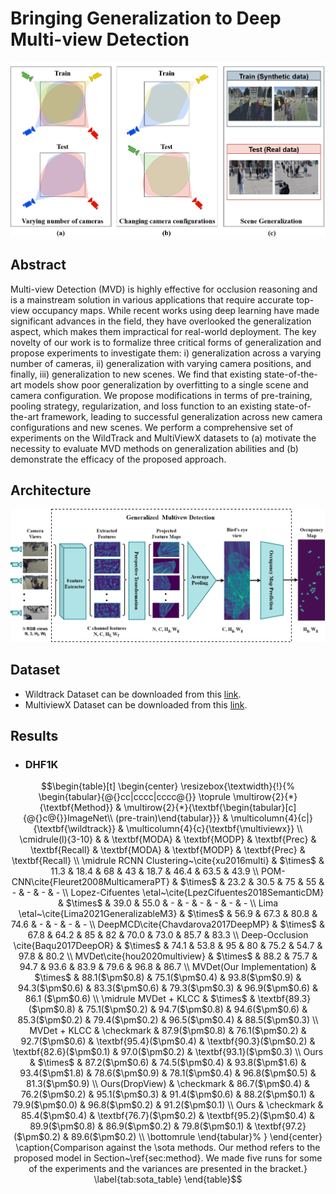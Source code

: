 # Bringing Generalization to Deep Multi-view Detection
![](./extras/three_generalization.png)
## Abstract
Multi-view Detection (MVD) is highly effective for occlusion reasoning and is a
mainstream solution in various applications that require accurate top-view occupancy
maps. While recent works using deep learning have made significant advances in the
field, they have overlooked the generalization aspect, which makes them impractical
for real-world deployment. The key novelty of our work is to formalize three critical
forms of generalization and propose experiments to investigate them: i) generalization
across a varying number of cameras, ii) generalization with varying camera positions,
and finally, iii) generalization to new scenes. We find that existing state-of-the-art models
show poor generalization by overfitting to a single scene and camera configuration. We
propose modifications in terms of pre-training, pooling strategy, regularization, and loss
function to an existing state-of-the-art framework, leading to successful generalization
across new camera configurations and new scenes. We perform a comprehensive set of
experiments on the WildTrack and MultiViewX datasets to (a) motivate the necessity to
evaluate MVD methods on generalization abilities and (b) demonstrate the efficacy of
the proposed approach.

## Architecture
![](./extras/MVDarch.png)

## Dataset
* Wildtrack Dataset can be downloaded from this [link](https://www.epfl.ch/labs/cvlab/data/data-wildtrack/).
* MultiviewX Dataset can be downloaded from this [link](https://github.com/hou-yz/MultiviewX).

## Results

* ### DHF1K
```math
\begin{table}[t]
\begin{center}
\resizebox{\textwidth}{!}{%
\begin{tabular}{@{}cc|cccc|cccc@{}}
\toprule
\multirow{2}{*}{\textbf{Method}} &
  \multirow{2}{*}{\textbf{\begin{tabular}[c]{@{}c@{}}ImageNet\\ (pre-train)\end{tabular}}} &
  \multicolumn{4}{c|}{\textbf{\wildtrack}} &
  \multicolumn{4}{c}{\textbf{\multiviewx}} \\ \cmidrule(l){3-10} 
                 &     & \textbf{MODA}  & \textbf{MODP}  & \textbf{Prec}  & \textbf{Recall} & \textbf{MODA}  & \textbf{MODP}  & \textbf{Prec}  & \textbf{Recall} \\ \midrule
RCNN  Clustering~\cite{xu2016multi} &  $\times$   & 11.3           & 18.4           & 68             & 43              & 18.7           & 46.4           & 63.5           & 43.9            \\
POM-CNN\cite{Fleuret2008MulticameraPT}          &   $\times$  & 23.2           & 30.5           & 75             & 55              & -              & -              & -              & -               \\
Lopez-Cifuentes \etal~\cite{LpezCifuentes2018SemanticDM}    &  $\times$   & 39.0           & 55.0           & -          & -          & -              & -              & -              & -               \\
Lima \etal~\cite{Lima2021GeneralizableM3}      &  $\times$   & 56.9           & 67.3           & 80.8           & 74.6            & -              & -              & -              & -               \\
DeepMCD\cite{Chavdarova2017DeepMP}          &  $\times$   & 67.8           & 64.2           & 85             & 82              & 70.0           & 73.0           & 85.7           & 83.3            \\
Deep-Occlusion \cite{Baqu2017DeepOR}  &  $\times$   & 74.1           & 53.8           & 95             & 80              & 75.2           & 54.7           & 97.8           & 80.2            \\
MVDet\cite{hou2020multiview}            &   $\times$  & 88.2           & 75.7           & 94.7           & 93.6            & 83.9           & 79.6           & 96.8           & 86.7            \\
MVDet(Our Implementation)            &   $\times$  & 88.1($\pm$0.8) & 75.1($\pm$0.4) & 93.8($\pm$0.9) & 94.3($\pm$0.6)  & 83.3($\pm$0.6) & 79.3($\pm$0.3) & 96.9($\pm$0.6) & 86.1 ($\pm$0.6) \\ \midrule
MVDet + KLCC     &  $\times$   & \textbf{89.3}($\pm$0.8) & 75.1($\pm$0.2) & 94.7($\pm$0.8) & 94.6($\pm$0.6)  & 85.3($\pm$0.2) & 79.4($\pm$0.2) & 96.5($\pm$0.4) & 88.5($\pm$0.3)  \\
MVDet + KLCC     & \checkmark & 87.9($\pm$0.8) & 76.1($\pm$0.2) & 92.7($\pm$0.6) & \textbf{95.4}($\pm$0.4)  & \textbf{90.3}($\pm$0.2) & \textbf{82.6}($\pm$0.1) & 97.0($\pm$0.2) & \textbf{93.1}($\pm$0.3)  \\
Ours             &  $\times$   & 87.2($\pm$0.6) & 74.5($\pm$0.4) & 93.8($\pm$1.6) & 93.4($\pm$1.8)  & 78.6($\pm$0.9) & 78.1($\pm$0.4) & 96.8($\pm$0.5) & 81.3($\pm$0.9)  \\

Ours(DropView) & \checkmark & 86.7($\pm$0.4) & 76.2($\pm$0.2) & 95.1($\pm$0.3) & 91.4($\pm$0.6) & 88.2($\pm$0.1) & 79.9($\pm$0.0) & 96.8($\pm$0.2) & 91.2($\pm$0.1) \\

Ours             & \checkmark & 85.4($\pm$0.4) & \textbf{76.7}($\pm$0.2) & \textbf{95.2}($\pm$0.4) & 89.9($\pm$0.8)  & 86.9($\pm$0.2) & 79.8($\pm$0.1) & \textbf{97.2}($\pm$0.2) & 89.6($\pm$0.2)  \\ \bottomrule
\end{tabular}%
}
\end{center}
\caption{Comparison against the \sota methods. Our method refers to the proposed model in Section~\ref{sec:method}. We made five runs for some of the experiments and the variances are presented in the bracket.}
\label{tab:sota_table}
\end{table}
```
